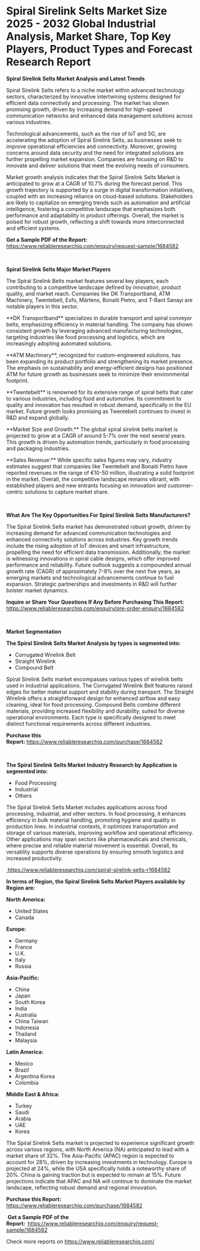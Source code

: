 <p><h1>Spiral Sirelink Selts Market Size 2025 - 2032 Global Industrial Analysis, Market Share, Top Key Players, Product Types and Forecast Research Report</h1></p><p><strong>Spiral Sirelink Selts Market Analysis and Latest Trends</strong></p>
<p><p>Spiral Sirelink Selts refers to a niche market within advanced technology sectors, characterized by innovative intertwining systems designed for efficient data connectivity and processing. The market has shown promising growth, driven by increasing demand for high-speed communication networks and enhanced data management solutions across various industries.</p><p>Technological advancements, such as the rise of IoT and 5G, are accelerating the adoption of Spiral Sirelink Selts, as businesses seek to improve operational efficiencies and connectivity. Moreover, growing concerns around data security and the need for integrated solutions are further propelling market expansion. Companies are focusing on R&D to innovate and deliver solutions that meet the evolving needs of consumers.</p><p>Market growth analysis indicates that the Spiral Sirelink Selts Market is anticipated to grow at a CAGR of 10.7% during the forecast period. This growth trajectory is supported by a surge in digital transformation initiatives, coupled with an increasing reliance on cloud-based solutions. Stakeholders are likely to capitalize on emerging trends such as automation and artificial intelligence, fostering a competitive landscape that emphasizes both performance and adaptability in product offerings. Overall, the market is poised for robust growth, reflecting a shift towards more interconnected and efficient systems.</p></p>
<p><strong>Get a Sample PDF of the Report:&nbsp;</strong> <a href="https://www.reliableresearchiq.com/enquiry/request-sample/1684582?utm_campaign=2883&utm_medium=2&utm_source=Github&utm_content=ia&utm_term=26032025&utm_id=spiral-sirelink-selts">https://www.reliableresearchiq.com/enquiry/request-sample/1684582</a></p>
<p>&nbsp;</p>
<p><strong>Spiral Sirelink Selts Major Market Players</strong></p>
<p><p>The Spiral Sirelink Belts market features several key players, each contributing to a competitive landscape defined by innovation, product quality, and market reach. Companies like DK Transportband, ATM Machinery, Twentebelt, Esfo, Märtens, Bonaiti Pietro, and T-Bant Sanayi are notable players in this sector.</p><p>**DK Transportband** specializes in durable transport and spiral conveyor belts, emphasizing efficiency in material handling. The company has shown consistent growth by leveraging advanced manufacturing technologies, targeting industries like food processing and logistics, which are increasingly adopting automated solutions.</p><p>**ATM Machinery**, recognized for custom-engineered solutions, has been expanding its product portfolio and strengthening its market presence. The emphasis on sustainability and energy-efficient designs has positioned ATM for future growth as businesses seek to minimize their environmental footprint.</p><p>**Twentebelt** is renowned for its extensive range of spiral belts that cater to various industries, including food and automotive. Its commitment to quality and innovation has resulted in robust demand, specifically in the EU market. Future growth looks promising as Twentebelt continues to invest in R&D and expand globally.</p><p>**Market Size and Growth:** The global spiral sirelink belts market is projected to grow at a CAGR of around 5-7% over the next several years. This growth is driven by automation trends, particularly in food processing and packaging industries.</p><p>**Sales Revenue:** While specific sales figures may vary, industry estimates suggest that companies like Twentebelt and Bonaiti Pietro have reported revenues in the range of €10-50 million, illustrating a solid footprint in the market. Overall, the competitive landscape remains vibrant, with established players and new entrants focusing on innovation and customer-centric solutions to capture market share.</p></p>
<p>&nbsp;</p>
<p><strong>What Are The Key Opportunities For Spiral Sirelink Selts Manufacturers?</strong></p>
<p><p>The Spiral Sirelink Selts market has demonstrated robust growth, driven by increasing demand for advanced communication technologies and enhanced connectivity solutions across industries. Key growth trends include the rising adoption of IoT devices and smart infrastructure, propelling the need for efficient data transmission. Additionally, the market is witnessing innovations in spiral cable designs, which offer improved performance and reliability. Future outlook suggests a compounded annual growth rate (CAGR) of approximately 7-9% over the next five years, as emerging markets and technological advancements continue to fuel expansion. Strategic partnerships and investments in R&D will further bolster market dynamics.</p></p>
<p><strong>Inquire or Share Your Questions If Any Before Purchasing This Report:</strong> <a href="https://www.reliableresearchiq.com/enquiry/pre-order-enquiry/1684582?utm_campaign=2883&utm_medium=2&utm_source=Github&utm_content=ia&utm_term=26032025&utm_id=spiral-sirelink-selts">https://www.reliableresearchiq.com/enquiry/pre-order-enquiry/1684582</a></p>
<p>&nbsp;</p>
<p><strong>Market Segmentation</strong></p>
<p><strong>The Spiral Sirelink Selts Market Analysis by types is segmented into:</strong></p>
<p><ul><li>Corrugated Wirelink Belt</li><li>Straight Wirelink</li><li>Compound Belt</li></ul></p>
<p><p>Spiral Sirelink Selts market encompasses various types of wirelink belts used in industrial applications. The Corrugated Wirelink Belt features raised edges for better material support and stability during transport. The Straight Wirelink offers a straightforward design for enhanced airflow and easy cleaning, ideal for food processing. Compound Belts combine different materials, providing increased flexibility and durability, suited for diverse operational environments. Each type is specifically designed to meet distinct functional requirements across different industries.</p></p>
<p><strong>Purchase this Report:&nbsp;</strong><a href="https://www.reliableresearchiq.com/purchase/1684582?utm_campaign=2883&utm_medium=2&utm_source=Github&utm_content=ia&utm_term=26032025&utm_id=spiral-sirelink-selts">https://www.reliableresearchiq.com/purchase/1684582</a></p>
<p>&nbsp;</p>
<p><strong>The Spiral Sirelink Selts Market Industry Research by Application is segmented into:</strong></p>
<p><ul><li>Food Processing</li><li>Industrial</li><li>Others</li></ul></p>
<p><p>The Spiral Sirelink Selts Market includes applications across food processing, industrial, and other sectors. In food processing, it enhances efficiency in bulk material handling, promoting hygiene and quality in production lines. In industrial contexts, it optimizes transportation and storage of various materials, improving workflow and operational efficiency. Other applications may span sectors like pharmaceuticals and chemicals, where precise and reliable material movement is essential. Overall, its versatility supports diverse operations by ensuring smooth logistics and increased productivity.</p></p>
<p><a href="https://www.reliableresearchiq.com/spiral-sirelink-selts-r1684582?utm_campaign=2883&utm_medium=2&utm_source=Github&utm_content=ia&utm_term=26032025&utm_id=spiral-sirelink-selts">&nbsp;https://www.reliableresearchiq.com/spiral-sirelink-selts-r1684582</a></p>
<p><strong>In terms of Region, the Spiral Sirelink Selts Market Players available by Region are:</strong></p>
<p>
    <p> <strong> North America: </strong>
        <ul>
            <li>United States</li>
            <li>Canada</li>
        </ul>
        </p> 
    <p> <strong> Europe: </strong>
        <ul>
            <li>Germany</li>
            <li>France</li>
            <li>U.K.</li>
            <li>Italy</li>
            <li>Russia</li>
        </ul>
        </p> 
    <p> <strong> Asia-Pacific: </strong>
        <ul>
            <li>China</li>
            <li>Japan</li>
            <li>South Korea</li>
            <li>India</li>
            <li>Australia</li>
            <li>China Taiwan</li>
            <li>Indonesia</li>
            <li>Thailand</li>
            <li>Malaysia</li>
        </ul>
        </p> 
    <p> <strong> Latin America: </strong>
        <ul>
            <li>Mexico</li>
            <li>Brazil</li>
            <li>Argentina Korea</li>
            <li>Colombia</li>
        </ul>
        </p> 
    <p> <strong> Middle East & Africa: </strong>
        <ul>
            <li>Turkey</li>
            <li>Saudi</li>
            <li>Arabia</li>
            <li>UAE</li>
            <li>Korea</li>
        </ul>
    </p>
    </p>
<p><p>The Spiral Sirelink Selts market is projected to experience significant growth across various regions, with North America (NA) anticipated to lead with a market share of 32%. The Asia-Pacific (APAC) region is expected to account for 28%, driven by increasing investments in technology. Europe is projected at 24%, while the USA specifically holds a noteworthy share of 20%. China is gaining traction but is expected to remain at 15%. Future projections indicate that APAC and NA will continue to dominate the market landscape, reflecting robust demand and regional innovation.</p></p>
<p><strong>Purchase this Report: </strong><a href="https://www.reliableresearchiq.com/purchase/1684582?utm_campaign=2883&utm_medium=2&utm_source=Github&utm_content=ia&utm_term=26032025&utm_id=spiral-sirelink-selts">https://www.reliableresearchiq.com/purchase/1684582</a></p>
<p>&nbsp;<strong>Get a Sample PDF of the Report:&nbsp;&nbsp;</strong><a href="https://www.reliableresearchiq.com/enquiry/request-sample/1684582?utm_campaign=2883&utm_medium=2&utm_source=Github&utm_content=ia&utm_term=26032025&utm_id=spiral-sirelink-selts">https://www.reliableresearchiq.com/enquiry/request-sample/1684582</a></p>
<p><strong></strong></p>
<p>Check more reports on <a href="https://www.reliableresearchiq.com/?utm_campaign=2883&utm_medium=2&utm_source=Github&utm_content=ia&utm_term=26032025&utm_id=spiral-sirelink-selts">https://www.reliableresearchiq.com/</a></p>